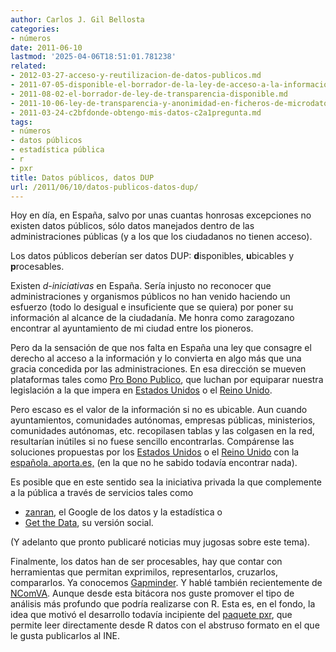 ```yaml
---
author: Carlos J. Gil Bellosta
categories:
- números
date: 2011-06-10
lastmod: '2025-04-06T18:51:01.781238'
related:
- 2012-03-27-acceso-y-reutilizacion-de-datos-publicos.md
- 2011-07-05-disponible-el-borrador-de-la-ley-de-acceso-a-la-informacion.md
- 2011-08-02-el-borrador-de-ley-de-transparencia-disponible.md
- 2011-10-06-ley-de-transparencia-y-anonimidad-en-ficheros-de-microdatos.md
- 2011-03-24-c2bfdonde-obtengo-mis-datos-c2a1pregunta.md
tags:
- números
- datos públicos
- estadística pública
- r
- pxr
title: Datos públicos, datos DUP
url: /2011/06/10/datos-publicos-datos-dup/
---
```


Hoy en día, en España, salvo por unas cuantas honrosas excepciones no existen datos públicos, sólo datos manejados dentro de las administraciones públicas (y a los que los ciudadanos no tienen acceso).

Los datos públicos deberían ser datos DUP: **d**isponibles, **u**bicables y **p**rocesables.

Existen _d-iniciativas_ en España. Sería injusto no reconocer que administraciones y organismos públicos no han venido haciendo un esfuerzo (todo lo desigual e insuficiente que se quiera) por poner su información al alcance de la ciudadanía. Me honra como zaragozano encontrar al ayuntamiento de mi ciudad entre los pioneros.

Pero da la sensación de que nos falta en España una ley que consagre el derecho al acceso a la información y lo convierta en algo más que una gracia concedida por las administraciones. En esa dirección se mueven plataformas tales como [Pro Bono Publico](http://blog.probp.org/), que luchan por equiparar nuestra legislación a la que impera en [Estados Unidos](http://en.wikipedia.org/wiki/Freedom_of_Information_Act_%28United_States%29) o el [Reino Unido](http://en.wikipedia.org/wiki/Freedom_of_Information_Act_2000).

Pero escaso es el valor de la información si no es ubicable. Aun cuando ayuntamientos, comunidades autónomas, empresas públicas, ministerios, comunidades autónomas, etc. recopilasen tablas y las colgasen en la red, resultarían inútiles si no fuese sencillo encontrarlas. Compárense las soluciones propuestas por los [Estados Unidos](http://www.data.gov/) o el [Reino Unido](http://data.gov.uk/) con la [española, aporta.es,](http://www.aporta.es) (en la que no he sabido todavía encontrar nada).

Es posible que en este sentido sea la iniciativa privada la que complemente a la pública a través de servicios tales como


* [zanran](http://www.zanran.com), el Google de los datos y la estadística o
* [Get the Data](http://getthedata.org/), su versión social.

(Y adelanto que pronto publicaré noticias muy jugosas sobre este tema).

Finalmente, los datos han de ser procesables, hay que contar con herramientas que permitan exprimilos, representarlos, cruzarlos, compararlos. Ya conocemos [Gapminder](http://www.gapminder.org/). Y hablé también recientemente de [NComVA](https://datanalytics.com/2011/06/07/ncomva-y-visua…datos-publicos/). Aunque desde esta bitácora nos guste promover el tipo de análisis más profundo que podría realizarse con R. Esta es, en el fondo, la idea que motivó el desarrollo todavía incipiente del [paquete pxr](https://r-forge.r-project.org/projects/pxr/), que permite leer directamente desde R datos con el abstruso formato en el que le gusta publicarlos al INE.